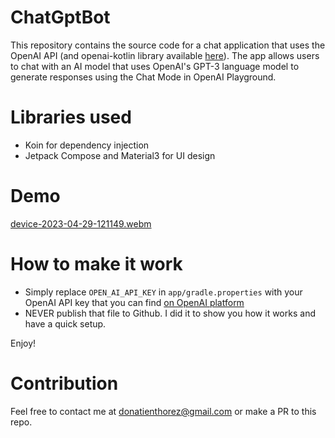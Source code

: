 # ChatGptBot

This repository contains the source code for a chat application that uses the OpenAI API (and openai-kotlin library available [here](https://github.com/aallam/openai-kotlin)).
The app allows users to chat with an AI model that uses OpenAI's GPT-3 language model to generate responses using the Chat Mode in OpenAI Playground.

# Libraries used
- Koin for dependency injection
- Jetpack Compose and Material3 for UI design

# Demo
[device-2023-04-29-121149.webm](https://user-images.githubusercontent.com/5604165/235278948-49e01143-1090-4d79-8310-7449466faaab.webm)

# How to make it work
- Simply replace `OPEN_AI_API_KEY` in `app/gradle.properties` with your OpenAI API key that you can find [on OpenAI platform](https://platform.openai.com/)
- NEVER publish that file to Github. I did it to show you how it works and have a quick setup. 

Enjoy!

# Contribution
Feel free to contact me at donatienthorez@gmail.com or make a PR to this repo.
